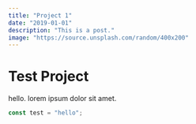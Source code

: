 ```yaml
---
title: "Project 1"
date: "2019-01-01"
description: "This is a post."
image: "https://source.unsplash.com/random/400x200"
---
```


# Test Project

hello. lorem ipsum dolor sit amet.

```js
const test = "hello";
```
